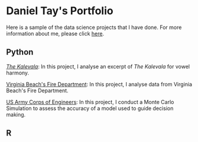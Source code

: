# Daniel Tay's Portfolio

Here is a sample of the data science projects that I have done. For more information about me, please click [here]().
## Python

[*The Kalevala*](http://nbviewer.jupyter.org/github/Daniel-Tay/daniel-tay.github.io/blob/master/Kalevala.ipynb): In this project, I analyse an excerpt of *The Kalevala* for vowel harmony.

[Virginia Beach's Fire Department](http://nbviewer.jupyter.org/github/Daniel-Tay/daniel-tay.github.io/blob/master/Fire.ipynb): In this project, I analyse data from Virginia Beach's Fire Department.

[US Army Corps of Engineers](http://nbviewer.jupyter.org/github/Daniel-Tay/daniel-tay.github.io/blob/master/Monte%20Carlo%20Simulation.ipynb): In this project, I conduct a Monte Carlo Simulation to assess the accuracy of a model used to guide decision making.

## R

